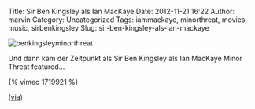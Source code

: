 Title: Sir Ben Kingsley als Ian MacKaye
Date: 2012-11-21 16:22
Author: marvin
Category: Uncategorized
Tags: iammackaye, minorthreat, movies, music, sirbenkingsley
Slug: sir-ben-kingsley-als-ian-mackaye

![benkingsleyminorthreat]({filename}/images/benkingsleyminorthreat.jpg)

Und dann kam der Zeitpunkt als Sir Ben Kingsley als Ian MacKaye Minor
Threat featured...

{% vimeo 1719921 %}

([via](http://gwadzilla.blogspot.de/2012/11/classic-sir-ben-kingsley-does-ian.html))


